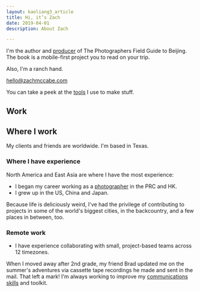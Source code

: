 ```yaml
---
layout: kaoliang3_article
title: Hi, it’s Zach
date: 2019-04-01
description: About Zach

---
```




I'm the author and [producer](https://www.zachmccabe.com/beijing/how_the_book_got_made.html) of The Photographers Field Guide to Beijing. The book is a mobile-first project you to read on your trip.

Also, I'm a ranch hand.

[hello@zachmccabe.com](mailto:hello@zachmccabe.com)

You can take a peek at the [tools](https://www.zachmccabe.com/tools.html) I use to make stuff.


## Work


## Where I work

My clients and friends are worldwide. I'm based in Texas.


### Where I have experience

North America and East Asia are where I have the most experience:

  + I began my career working as a [photographer](https://www.zachmccabe.com/postcard.html) in the PRC and HK.
  + I grew up in the US, China and Japan.

Because life is deliciously weird, I've had the privilege of contributing to projects in some of the world's biggest cities, in the backcountry, and a few places in between, too.


### Remote work

  + I have experience collaborating with small, project-based teams across 12 timezones.

When I moved away after 2nd grade, my friend Brad updated me on the summer's adventures via cassette tape recordings he made and sent in the mail. That left a mark! I'm always working to improve my [communications skills](https://www.zachmccabe.com/just_ask.html) and toolkit.
